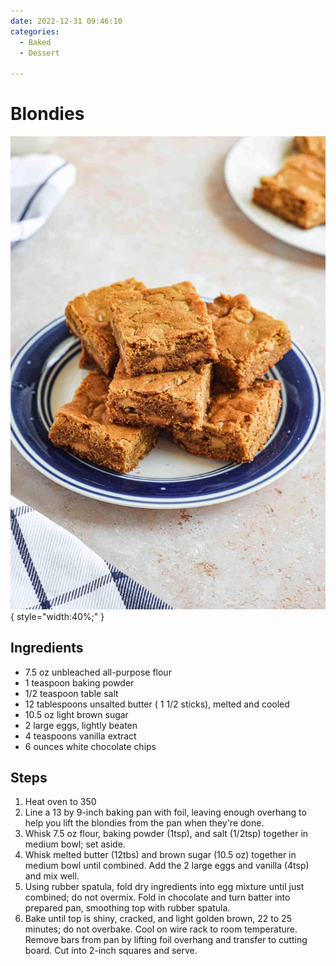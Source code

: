 ```yaml
---
date: 2022-12-31 09:46:10
categories:
  - Baked
  - Dessert
  
---
```


# Blondies
![blondies.jpg](../../images/blondies.jpg){ style="width:40%;" }


## Ingredients
*  7.5 oz unbleached all-purpose flour
* 1 teaspoon baking powder
* 1/2 teaspoon table salt
* 12 tablespoons unsalted butter ( 1 1/2 sticks), melted and cooled
* 10.5 oz light brown sugar
* 2 large eggs, lightly beaten
* 4 teaspoons vanilla extract
* 6 ounces white chocolate chips


## Steps
1. Heat oven to 350
2. Line a 13 by 9-inch baking pan with foil, leaving enough overhang to help you lift the blondies from the pan when they're done.
3. Whisk  7.5 oz flour, baking powder (1tsp), and salt (1/2tsp) together in medium bowl; set aside.
4. Whisk melted butter (12tbs) and brown sugar (10.5 oz) together in medium bowl until combined. Add the 2 large eggs and vanilla (4tsp) and mix well. 
5. Using rubber spatula, fold dry ingredients into egg mixture until just combined; do not overmix. Fold in chocolate and turn batter into prepared pan, smoothing top with rubber spatula.
6. Bake until top is shiny, cracked, and light golden brown, 22 to 25 minutes; do not overbake. Cool on wire rack to room temperature. Remove bars from pan by lifting foil overhang and transfer to cutting board. Cut into 2-inch squares and serve.

